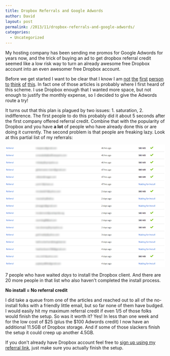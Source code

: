 ```yaml
---
title: Dropbox Referrals and Google Adwords
author: David
layout: post
permalink: /2013/11/dropbox-referrals-and-google-adwords/
categories:
  - Uncategorized
---
```

My hosting company has been sending me promos for Google Adwords for years now, and the trick of buying an ad to get dropbox referral credit seemed like a low risk way to turn an already awesome free Dropbox account into an even awesomer free Dropbox account.

<!--more-->

Before we get started I want to be clear that I know I am [not](http://lifehacker.com/5851116/use-google-adwords-to-quickly-max-out-your-dropbox-referrals) [the](http://lifehacker.com/5854955/how-to-max-out-your-dropbox-referrals-with-google-adwords-for-free) [first](http://blog.patrickbisch.com/post/44473751483/how-i-received-more-dropbox-space-without-opening-my
) [person](http://blog.networkedcollaboration.com/2012/04/28/an-experiment-with-dropbox-and-google-adwords/) [to](http://forum.xda-developers.com/showthread.php?t=1589181
) [think](http://www.kaisdavis.com/how-to-earn-32gb-of-free-space-on-dropbox/
) [of](http://sadullahceran.wordpress.com/2012/04/10/increase-dropbox-storage-with-adwords/) [this](http://darencotter.com/2012/04/using-google-adwords-to-generate-dropbox-referrals/). In fact one of those articles is probably where I first heard of this scheme. I use Dropbox enough that I wanted more space, but not enough to justify the monthly expense, so I decided to give the Adwords route a try!

It turns out that this plan is plagued by two issues: 1. saturation, 2. indifference. The first people to do this probably did it about 5 seconds after the first company offered referral credit. Combine that with the popularity of Dropbox and you have **a lot** of people who have already done this or are doing it currently. The second problem is that people are freaking lazy. Look at this partial list of my referrals:

![Dropbox referrals waiting for install](/assets/post-images/dropbox-referrals.png)

7 people who have waited *days* to install the Dropbox client. And there are 20 more people in that list who also haven't completed the install process.

**No install = No referral credit**

I did take a queue from one of the articles and reached out to all of the no-install folks with a friendly little email, but so far none of them have budged. I would easily hit my maximum referral credit if even 1/5 of those folks would finish the setup. So was it worth it? Yes! In less than one week and for the low cost of $25 (plus the $100 Adwords credit) I now have an additional 11.5GB of Dropbox storage. And if some of those slackers finish the setup it could creep up another 4.5GB.

If you don't already have Dropbox account feel free to [sign up using my referral link](https://db.tt/FOXPUMTH), just make sure you actually finish the setup.

